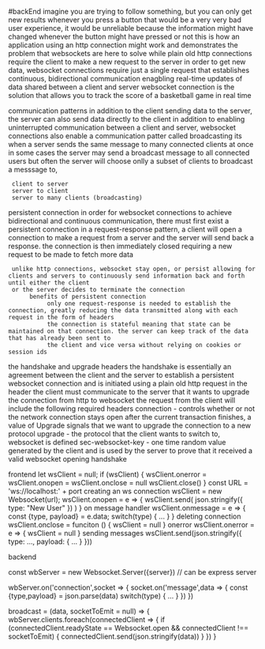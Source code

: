 #backEnd 
imagine you are trying to follow something, but you can only get new results whenever you press a button
that would be a very very bad user experience, it would be unreliable because the information might have changed whenever the button might have pressed or not
this is how an application using an http connection might work and demonstrates the problem that websockets are here to solve 
while plain old http connections require the client to make a new request to the server in order to get new data, websocket connections require just a single request 
that establishes continuous, bidirectional communication enagbling real-time updates of data shared between a client and server
websocket connection is the solution that allows you to track the score of a basketball game in real time

communication patterns 
     in addition to the client sending data to the server, the server can also send data directly to the client 
     in addition to enabling uninterrupted communication between a client and server, websocket connections also enable a communication patter called broadcasting
          its when a server sends the same message to many connected clients at once
     in some cases the server may send a broadcast message to all connected users but often the server will choose onlly a subset of clients to broadcast a messsage to,
     
     client to server
     server to client
     server to many clients (broadcasting)

persistent connection
     in order for websocket connections to achieve bidirectional and continuous communication, there must first exist a persistent connection
     in a request-response pattern, a client will open a connection to make a request from a server and the server will send back a response. the connection is then
     immediately closed requiring a new request to be made to fetch more data 

     unlike http connections, websocket stay open, or persist allowing for clients and servers to continuously send information back and forth until either the client
     or the server decides to terminate the connection 
          benefits of persistent connection
               only one request-response is needed to establish the connection, greatly reducing the data transmitted along with each request in the form of headers 
               the connection is stateful meaning that state can be maintained on that connection. the server can keep track of the data that has already been sent to
               the client and vice versa without relying on cookies or session ids 

the handshake and upgrade headers 
     the handshake is essentially an agreement between the client and the server to establish a persistent websocket connection and is initiated using a plain old http request
     in the header the client must communicate to the server that it wants to upgrade the connection from http to websocket 
     the request from the client will include the following required headers
     connection - controls whether or not the network connection stays open after the current transaction finishes, a value of Upgrade signals that we want to upgrade the connection to a new protocol
     upgrade - the protocol that the client wants to switch to, websocket is defined 
     sec-websocket-key - one time random value generated by the client and is used by the server to prove that it received a valid websocket opening handshake
     
frontend
     let wsClient = null;
     if (wsClient) {
          wsClient.onerror = wsClient.onopen = wsClient.onclose = null
          wsClient.close()
     }
     const URL = 'ws://localhost:' + port
creating an ws connection
     wsClient = new Websocket(url);
     wsClient.onopen = e => {
          wsClient.send(
               json.stringify({
                    type: "New User"
               })
          )
     }
on message handler 
     wsClient.onmessage = e => {
          const {type, payload} = e.data;
          switch(type) {
               ...
          }
     }
deleting connection
     wsClient.onclose = funciton () {
          wsClient = null
     }
onerror 
     wsClient.onerror = e => {
          wsClient = null
     }
sending messages 
     wsClient.send(json.stringify({
          type: ...,
          payload: {
               ...
          }
     }))

backend

const wbServer = new Websocket.Server({server}) // can be express server

wbServer.on('connection',socket => {
     socket.on('message',data => {
          const {type,payload} = json.parse(data)
          switch(type) {
               ...
          }
     })
})

broadcast = (data, socketToEmit = null) => {
     wbServer.clients.foreach(connectedClient => {
          if (connectedClient.readyState == Websocket.open && connectedClient !== socketToEmit) {
               connectedClient.send(json.stringify(data))
          }
     })
}
